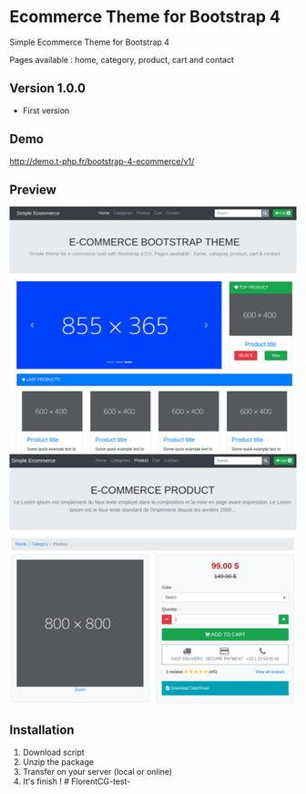 # Ecommerce Theme for Bootstrap 4
Simple Ecommerce Theme for Bootstrap 4

Pages available : home, category, product, cart and contact

## Version 1.0.0
- First version

## Demo
http://demo.t-php.fr/bootstrap-4-ecommerce/v1/

## Preview
![Screenshot 1](img/home.png)
![Screenshot 2](img/product.png)

## Installation

1. Download script
2. Unzip the package
3. Transfer on your server (local or online)
4. It's finish !
#   F l o r e n t C G - t e s t - 
 
 